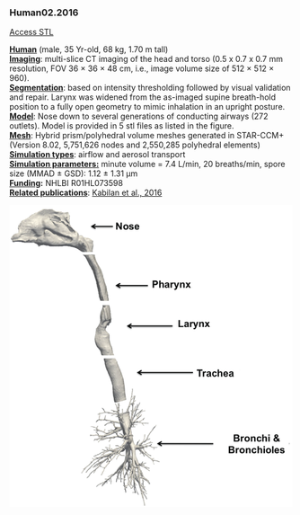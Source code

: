 ### Human02.2016



[Access STL](https://drive.google.com/file/d/1CxhNb389b_hMd4hZ-GEovwC3JzM-6Da8/view?usp=sharing)

**<u>Human</u>** (male, 35 Yr-old, 68 kg, 1.70 m tall)<br>**<u>Imaging</u>**: multi-slice CT imaging of the head and torso (0.5 x 0.7 x 0.7 mm resolution, FOV 36 × 36 × 48 cm, i.e., image volume size of 512 × 512 × 960). <br/>**<u>Segmentation</u>**: based on intensity thresholding followed by visual validation and repair. Larynx was widened from the as-imaged supine breath-hold position to a fully open geometry to mimic inhalation in an upright posture. <br/>**<u>Model</u>**: Nose down to several generations of conducting airways (272 outlets). Model is provided in 5 stl files as listed in the figure.<br>**<u>Mesh</u>**: Hybrid prism/polyhedral volume meshes generated in STAR-CCM+ (Version 8.02, 5,751,626 nodes and 2,550,285 polyhedral elements)<br/>**<u>Simulation types</u>**: airflow and aerosol transport<br/><u>**Simulation parameters:**</u> minute volume = 7.4 L/min, 20 breaths/min, spore size (MMAD ± GSD): 1.12 ± 1.31 µm <br>**<u>Funding</u>:** NHLBI R01HL073598<br/>**<u>Related publications</u>**: [Kabilan et al., 2016](https://doi.org/10.1016/j.jaerosci.2016.01.011)



![human02](../README/human02.png)